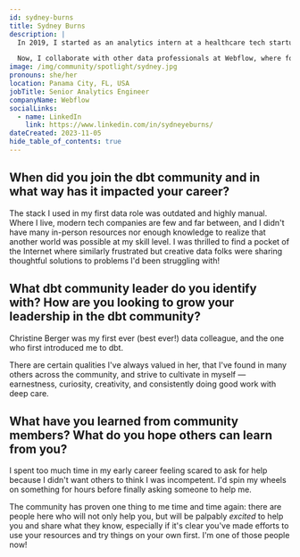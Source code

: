 ```yaml
---
id: sydney-burns
title: Sydney Burns
description: |
  In 2019, I started as an analytics intern at a healthcare tech startup. I learned about dbt in 2020 and joined the community to self-teach. The following year, I started using dbt professionally as a consultant, and was able to pick up various parts of the stack and dive into different implementations. That experience empowered me to strike a better balance between "best practices" and what suits a specific team best. I also <a href="https://coalesce.getdbt.com/blog/babies-and-bathwater-is-kimball-still-relevant" rel="noopener noreferrer" target="_blank">spoke at Coalesce 2022</a>, a highlight of my career!

  Now, I collaborate with other data professionals at Webflow, where focused on enhancing and scaling our data operations. I strive to share the same enthusiasm, support, and knowledge with my team that I've gained from the broader community!
image: /img/community/spotlight/sydney.jpg
pronouns: she/her
location: Panama City, FL, USA
jobTitle: Senior Analytics Engineer
companyName: Webflow
socialLinks:
  - name: LinkedIn
    link: https://www.linkedin.com/in/sydneyeburns/
dateCreated: 2023-11-05
hide_table_of_contents: true
---
```


## When did you join the dbt community and in what way has it impacted your career?

The stack I used in my first data role was outdated and highly manual. Where I live, modern tech companies are few and far between, and I didn't have many in-person resources nor enough knowledge to realize that another world was possible at my skill level. I was thrilled to find a pocket of the Internet where similarly frustrated but creative data folks were sharing thoughtful solutions to problems I'd been struggling with!

## What dbt community leader do you identify with? How are you looking to grow your leadership in the dbt community?

Christine Berger was my first ever (best ever!) data colleague, and the one who first introduced me to dbt.

There are certain qualities I've always valued in her, that I've found in many others across the community, and strive to cultivate in myself — earnestness, curiosity, creativity, and consistently doing good work with deep care.

## What have you learned from community members? What do you hope others can learn from you?

I spent too much time in my early career feeling scared to ask for help because I didn't want others to think I was incompetent. I'd spin my wheels on something for hours before finally asking someone to help me.

The community has proven one thing to me time and time again: there are people here who will not only help you, but will be palpably *excited* to help you and share what they know, especially if it's clear you've made efforts to use your resources and try things on your own first. I'm one of those people now!
